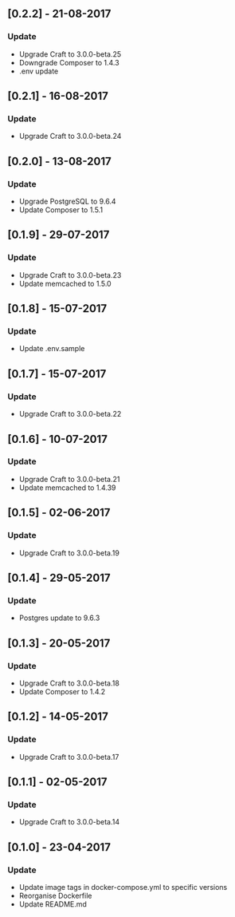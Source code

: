 ## [0.2.2] - 21-08-2017
### Update
- Upgrade Craft to 3.0.0-beta.25
- Downgrade Composer to 1.4.3
- .env update

## [0.2.1] - 16-08-2017
### Update
- Upgrade Craft to 3.0.0-beta.24

## [0.2.0] - 13-08-2017
### Update
- Upgrade PostgreSQL to 9.6.4
- Update Composer to 1.5.1

## [0.1.9] - 29-07-2017
### Update
- Upgrade Craft to 3.0.0-beta.23
- Update memcached to 1.5.0

## [0.1.8] - 15-07-2017
### Update
- Update .env.sample

## [0.1.7] - 15-07-2017
### Update
- Upgrade Craft to 3.0.0-beta.22

## [0.1.6] - 10-07-2017
### Update
- Upgrade Craft to 3.0.0-beta.21
- Update memcached to 1.4.39

## [0.1.5] - 02-06-2017
### Update
- Upgrade Craft to 3.0.0-beta.19

## [0.1.4] - 29-05-2017
### Update
- Postgres update to 9.6.3

## [0.1.3] - 20-05-2017
### Update
- Upgrade Craft to 3.0.0-beta.18
- Update Composer to 1.4.2

## [0.1.2] - 14-05-2017
### Update
- Upgrade Craft to 3.0.0-beta.17

## [0.1.1] - 02-05-2017
### Update
- Upgrade Craft to 3.0.0-beta.14

## [0.1.0] - 23-04-2017
### Update
- Update image tags in docker-compose.yml to specific versions
- Reorganise Dockerfile
- Update README.md
